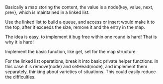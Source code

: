 
Basically a map storing the content, the value is a node{key, value, next, prev}, which is maintained in a linked list.

Use the linked list to build a queue, and access or insert would make it to the top, after it exceeds the size, remove it and the entry in the map.

The idea is easy, to implement it bug free within one round is hard! That is why it is hard!

Implement the basic function, like get, set for the map structure.

For the linked list operations, break it into basic private helper functions. In this case it is remove(node) and setHead(node), and implement them separately, thinking about varieties of situations. This could easily reduce the difficulties.

